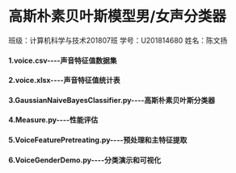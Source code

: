 # 高斯朴素贝叶斯模型男/女声分类器
班级：计算机科学与技术201807班
学号：U201814680
姓名：陈文扬

#### 1.voice.csv----声音特征值数据集
#### 2.voice.xlsx----声音特征值统计表
#### 3.GaussianNaiveBayesClassifier.py----高斯朴素贝叶斯分类器
#### 4.Measure.py----性能评估
#### 5.VoiceFeaturePretreating.py----预处理和主特征提取
#### 6.VoiceGenderDemo.py----分类演示和可视化
